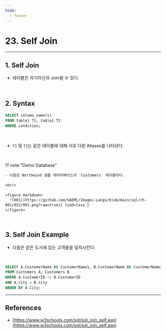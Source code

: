 ```yaml
---
hide:
  - footer
---
```


# 23. Self Join

---

## 1. Self Join

- 테이블은 자기자신과 Join될 수 있다.

<br/>

## 2. Syntax

```sql
SELECT column_name(s)
FROM table1 T1, table1 T2
WHERE condition;
```

<br/>

- `T1` 및 `T2`는 같은 테이블에 대해 서로 다른 Aliases를 나타낸다.

<br/>

!!! note "Demo Database"

    - 다음은 Northwind 샘플 데이터베이스의 `Customers` 테이블이다.

    <br/>

    <figure markdown>
      ![001](https://github.com/SAEMC/Images-Langs/blob/main/sql/ch-001/023/001.png?raw=true){ load=lazy }
    </figure>

<br/>

## 3. Self Join Example

- 다음은 같은 도시에 있는 고객들을 일치시킨다.

<br/>

```sql
SELECT A.CustomerName AS CustomerName1, B.CustomerName AS CustomerName2, A.City
FROM Customers A, Customers B
WHERE A.CustomerID <> B.CustomerID
AND A.City = B.City
ORDER BY A.City;
```

---

## References

- [https://www.w3schools.com/sql/sql_join_self.asp](https://www.w3schools.com/sql/sql_join_self.asp)
